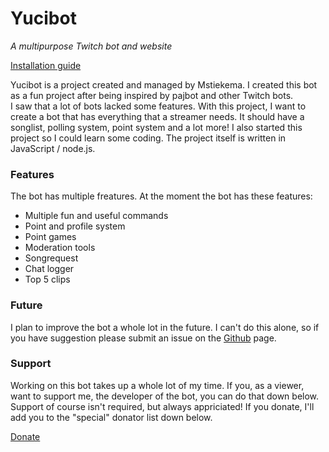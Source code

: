 # Yucibot
*A multipurpose Twitch bot and website*

[Installation guide](https://github.com/Mstiekema/Yucibot/wiki/Installation-guide)

Yucibot is a project created and managed by Mstiekema. I created this bot as a fun project after being inspired by pajbot and other Twitch bots. 
<br>
I saw that a lot of bots lacked some features. With this project, I want to create a bot that has everything that a streamer needs. It should have a songlist, polling system, point system and a lot more! I also started this project so I could learn some coding. The project itself is written in JavaScript / node.js. 
</p>

<h3>Features</h3>
<p>The bot has multiple freatures. At the moment the bot has these features:
<ul>
  <li>Multiple fun and useful commands</li>
  <li>Point and profile system</li>
  <li>Point games</li>
  <li>Moderation tools</li>
  <li>Songrequest</li>
  <li>Chat logger</li>
  <li>Top 5 clips</li>
</ul>

<h3>Future</h3>
<p>I plan to improve the bot a whole lot in the future. I can't do this alone, so if you have suggestion please submit an issue on the <a href="https://www.github.com/Mstiekema/Yucibot">
Github</a> page.</p>

<h3>Support</h3>
<p>Working on this bot takes up a whole lot of my time. If you, as a viewer, want to support me, the developer of the bot, you can do that down below. Support of course isn't required, but always appriciated! If you donate, I'll add you to the "special" donator list down below.</p>

<a href="https://www.paypal.me/Mstiekema">Donate</a>
